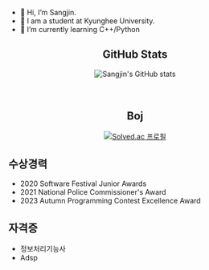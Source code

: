 - 👋 Hi, I’m Sangjin.
- 👀 I am a student at Kyunghee University.
- 🌱 I’m currently learning C++/Python


<div align="center">
  
## GitHub Stats
![Sangjin's GitHub stats](https://github-readme-stats.vercel.app/api?username=eu2525&show_icons=true&theme=cobalt) 
<br>  
<br>

## Boj
[![Solved.ac
프로필](http://mazassumnida.wtf/api/v2/generate_badge?boj=eu2525)](https://solved.ac/eu2525)
<br>

</div>

## 수상경력
- 2020 Software Festival Junior Awards
- 2021 National Police Commissioner's Award
- 2023 Autumn Programming Contest Excellence Award

## 자격증
- 정보처리기능사
- Adsp
